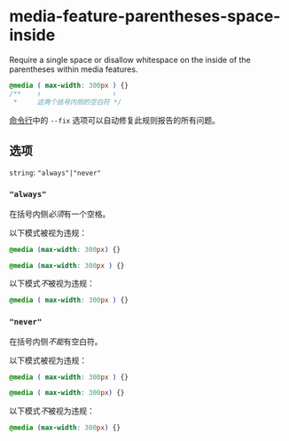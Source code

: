 # media-feature-parentheses-space-inside

Require a single space or disallow whitespace on the inside of the parentheses within media features.

```css
@media ( max-width: 300px ) {}
/**    ↑                  ↑
 *     这两个括号内侧的空白符 */
```

[命令行](../../../docs/user-guide/cli.md#自动修复错误)中的 `--fix` 选项可以自动修复此规则报告的所有问题。

## 选项

`string`: `"always"|"never"`

### `"always"`

在括号内侧*必须*有一个空格。

以下模式被视为违规：

```css
@media (max-width: 300px) {}
```

```css
@media (max-width: 300px ) {}
```

以下模式*不*被视为违规：

```css
@media ( max-width: 300px ) {}
```

### `"never"`

在括号内侧*不能*有空白符。

以下模式被视为违规：

```css
@media ( max-width: 300px ) {}
```

```css
@media ( max-width: 300px) {}
```

以下模式*不*被视为违规：

```css
@media (max-width: 300px) {}
```

